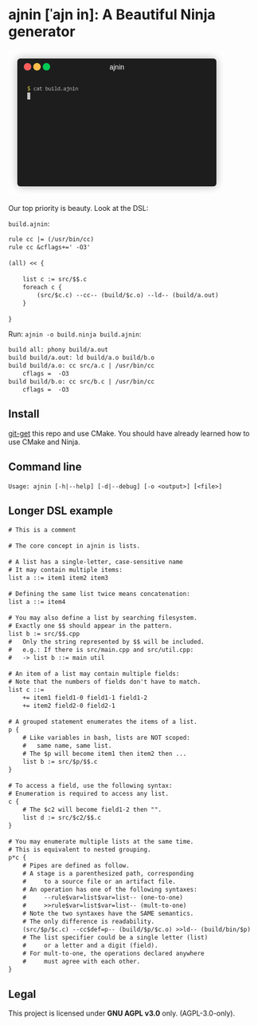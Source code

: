 # ajnin [ˈajn in]: A Beautiful Ninja generator

![Demo](demo.gif)

Our top priority is beauty. Look at the DSL:

`build.ajnin`:

```
rule cc |= (/usr/bin/cc)
rule cc &cflags+=' -O3'

(all) << {

    list c := src/$$.c
    foreach c {
        (src/$c.c) --cc-- (build/$c.o) --ld-- (build/a.out)
    }

}
```

Run: `ajnin -o build.ninja build.ajnin`:

```ninja
build all: phony build/a.out
build build/a.out: ld build/a.o build/b.o
build build/a.o: cc src/a.c | /usr/bin/cc
    cflags =  -O3
build build/b.o: cc src/b.c | /usr/bin/cc
    cflags =  -O3
```

## Install

[git-get](https://github.com/b1f6c1c4/git-get) this repo and use CMake.
You should have already learned how to use CMake and Ninja.

## Command line

```
Usage: ajnin [-h|--help] [-d|--debug] [-o <output>] [<file>]
```

## Longer DSL example

```
# This is a comment

# The core concept in ajnin is lists.

# A list has a single-letter, case-sensitive name
# It may contain multiple items:
list a ::= item1 item2 item3

# Defining the same list twice means concatenation:
list a ::= item4

# You may also define a list by searching filesystem.
# Exactly one $$ should appear in the pattern.
list b := src/$$.cpp
#   Only the string represented by $$ will be included.
#   e.g.: If there is src/main.cpp and src/util.cpp:
#   -> list b ::= main util 

# An item of a list may contain multiple fields:
# Note that the numbers of fields don't have to match.
list c ::=
    += item1 field1-0 field1-1 field1-2
    += item2 field2-0 field2-1

# A grouped statement enumerates the items of a list.
p {
    # Like variables in bash, lists are NOT scoped:
    #   same name, same list.
    # The $p will become item1 then item2 then ...
    list b := src/$p/$$.c
}

# To access a field, use the following syntax:
# Enumeration is required to access any list.
c {
    # The $c2 will become field1-2 then "".
    list d := src/$c2/$$.c
}

# You may enumerate multiple lists at the same time.
# This is equivalent to nested grouping.
p*c {
    # Pipes are defined as follow.
    # A stage is a parenthesized path, corresponding
    #     to a source file or an artifact file.
    # An operation has one of the following syntaxes:
    #     --rule$var=list$var=list-- (one-to-one) 
    #     >>rule$var=list$var=list-- (mult-to-one) 
    # Note the two syntaxes have the SAME semantics.
    # The only difference is readability.
    (src/$p/$c.c) --cc$def=p-- (build/$p/$c.o) >>ld-- (build/bin/$p)
    # The list specifier could be a single letter (list)
    #     or a letter and a digit (field).
    # For mult-to-one, the operations declared anywhere
    #     must agree with each other.
}
```

## Legal

This project is licensed under **GNU AGPL v3.0** only. (AGPL-3.0-only).

